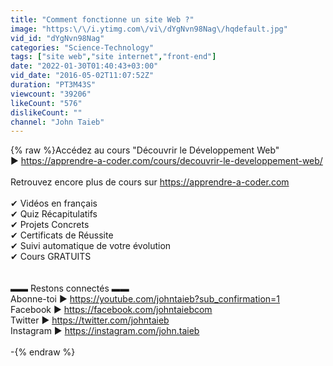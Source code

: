 ```yaml
---
title: "Comment fonctionne un site Web ?"
image: "https:\/\/i.ytimg.com\/vi\/dYgNvn98Nag\/hqdefault.jpg"
vid_id: "dYgNvn98Nag"
categories: "Science-Technology"
tags: ["site web","site internet","front-end"]
date: "2022-01-30T01:40:43+03:00"
vid_date: "2016-05-02T11:07:52Z"
duration: "PT3M43S"
viewcount: "39206"
likeCount: "576"
dislikeCount: ""
channel: "John Taieb"
---
```

{% raw %}Accédez  au cours &quot;Découvrir le Développement Web&quot;<br />► <a rel="nofollow" target="blank" href="https://apprendre-a-coder.com/cours/decouvrir-le-developpement-web/">https://apprendre-a-coder.com/cours/decouvrir-le-developpement-web/</a><br /><br />Retrouvez encore plus de cours sur <a rel="nofollow" target="blank" href="https://apprendre-a-coder.com">https://apprendre-a-coder.com</a><br /><br />✔ Vidéos en français<br />✔ Quiz Récapitulatifs<br />✔ Projets Concrets<br />✔ Certificats de Réussite<br />✔ Suivi automatique de votre évolution<br />✔ Cours GRATUITS<br /><br /><br />▬▬ Restons connectés ▬▬<br />Abonne-toi ► <a rel="nofollow" target="blank" href="https://youtube.com/johntaieb?sub_confirmation=1">https://youtube.com/johntaieb?sub_confirmation=1</a><br />Facebook ► <a rel="nofollow" target="blank" href="https://facebook.com/johntaiebcom">https://facebook.com/johntaiebcom</a><br />Twitter ► <a rel="nofollow" target="blank" href="https://twitter.com/johntaieb">https://twitter.com/johntaieb</a><br />Instagram ► <a rel="nofollow" target="blank" href="https://instagram.com/john.taieb">https://instagram.com/john.taieb</a><br /><br />-{% endraw %}
